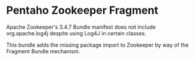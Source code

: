 # Pentaho Zookeeper Fragment
Apache Zookeeper's 3.4.7 Bundle manifest does not include org.apache.log4j despite using Log4J in certain classes.

This bundle adds the missing package import to Zookeeper by way of the Fragment Bundle mechanism.